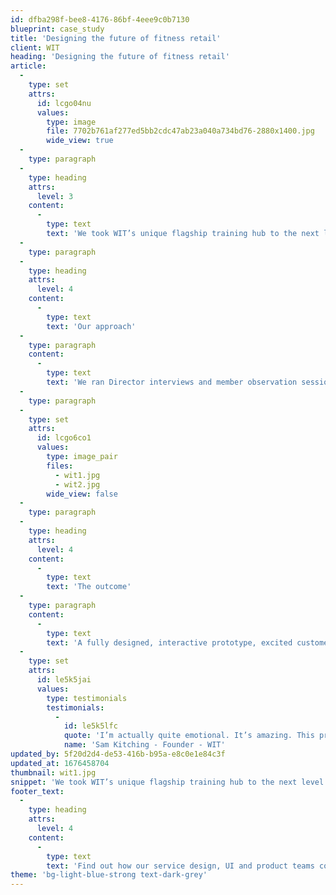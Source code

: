 ```yaml
---
id: dfba298f-bee8-4176-86bf-4eee9c0b7130
blueprint: case_study
title: 'Designing the future of fitness retail'
client: WIT
heading: 'Designing the future of fitness retail'
article:
  -
    type: set
    attrs:
      id: lcgo04nu
      values:
        type: image
        file: 7702b761af277ed5bb2cdc47ab23a040a734bd76-2880x1400.jpg
        wide_view: true
  -
    type: paragraph
  -
    type: heading
    attrs:
      level: 3
    content:
      -
        type: text
        text: 'We took WIT’s unique flagship training hub to the next level and re-imagined it as a connected digital experience - seamlessly merging training, retail and community.'
  -
    type: paragraph
  -
    type: heading
    attrs:
      level: 4
    content:
      -
        type: text
        text: 'Our approach'
  -
    type: paragraph
    content:
      -
        type: text
        text: 'We ran Director interviews and member observation sessions, then got to work on the customer experience design, followed by a Design Sprint and rapid prototyping week, user testing and investment presentation.'
  -
    type: paragraph
  -
    type: set
    attrs:
      id: lcgo6co1
      values:
        type: image_pair
        files:
          - wit1.jpg
          - wit2.jpg
        wide_view: false
  -
    type: paragraph
  -
    type: heading
    attrs:
      level: 4
    content:
      -
        type: text
        text: 'The outcome'
  -
    type: paragraph
    content:
      -
        type: text
        text: 'A fully designed, interactive prototype, excited customers, increased revenue opportunities and a new, validated business model to drive scale and reach. Business strategy update and killer plans for the future. Watch this space...'
  -
    type: set
    attrs:
      id: le5k5jai
      values:
        type: testimonials
        testimonials:
          -
            id: le5k5lfc
            quote: 'I’m actually quite emotional. It’s amazing. This process has been so valuable for us.'
            name: 'Sam Kitching - Founder - WIT'
updated_by: 5f20d2d4-de53-416b-b95a-e8c0e1e84c3f
updated_at: 1676458704
thumbnail: wit1.jpg
snippet: 'We took WIT’s unique flagship training hub to the next level and re-imagined it as a connected digital experience - seamlessly merging training, retail and community.'
footer_text:
  -
    type: heading
    attrs:
      level: 4
    content:
      -
        type: text
        text: 'Find out how our service design, UI and product teams combine to create new business models and revenue streams.'
theme: 'bg-light-blue-strong text-dark-grey'
---
```

